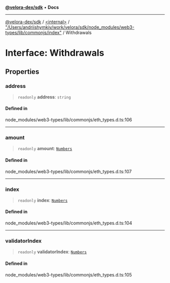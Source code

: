 [**@velora-dex/sdk**](../../../../README.md) • **Docs**

***

[@velora-dex/sdk](../../../../globals.md) / [\<internal\>](../../../README.md) / ["/Users/andriishymkiv/work/velora/sdk/node\_modules/web3-types/lib/commonjs/index"](../README.md) / Withdrawals

# Interface: Withdrawals

## Properties

### address

> `readonly` **address**: `string`

#### Defined in

node\_modules/web3-types/lib/commonjs/eth\_types.d.ts:106

***

### amount

> `readonly` **amount**: [`Numbers`](../../../type-aliases/Numbers.md)

#### Defined in

node\_modules/web3-types/lib/commonjs/eth\_types.d.ts:107

***

### index

> `readonly` **index**: [`Numbers`](../../../type-aliases/Numbers.md)

#### Defined in

node\_modules/web3-types/lib/commonjs/eth\_types.d.ts:104

***

### validatorIndex

> `readonly` **validatorIndex**: [`Numbers`](../../../type-aliases/Numbers.md)

#### Defined in

node\_modules/web3-types/lib/commonjs/eth\_types.d.ts:105
